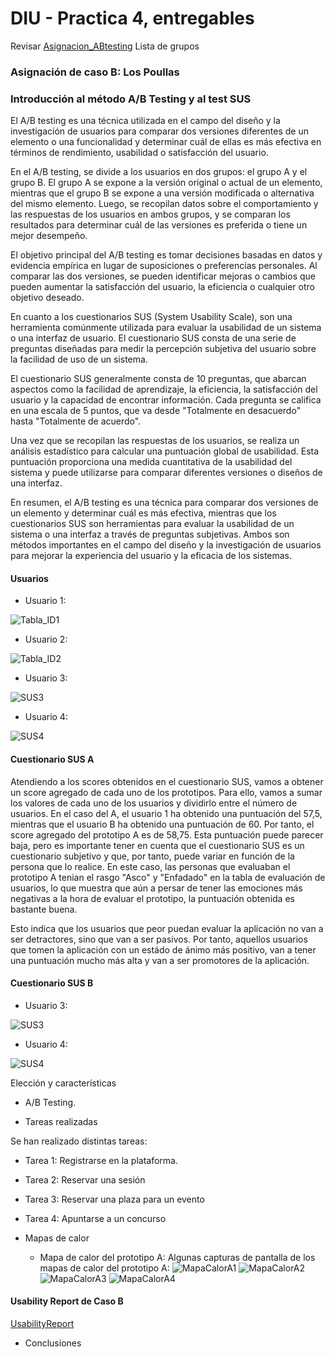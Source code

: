 # DIU - Practica 4, entregables



Revisar [Asignacion_ABtesting](https://github.com/mgea/DIU/blob/master/P4/Asignacion_ABtesting.pdf)
Lista de grupos 

### Asignación de caso B: Los Poullas


### Introducción al método A/B Testing y al test SUS
El A/B testing es una técnica utilizada en el campo del diseño y la investigación de usuarios para comparar dos versiones diferentes de un elemento o una funcionalidad y determinar cuál de ellas es más efectiva en términos de rendimiento, usabilidad o satisfacción del usuario.

En el A/B testing, se divide a los usuarios en dos grupos: el grupo A y el grupo B. El grupo A se expone a la versión original o actual de un elemento, mientras que el grupo B se expone a una versión modificada o alternativa del mismo elemento. Luego, se recopilan datos sobre el comportamiento y las respuestas de los usuarios en ambos grupos, y se comparan los resultados para determinar cuál de las versiones es preferida o tiene un mejor desempeño.

El objetivo principal del A/B testing es tomar decisiones basadas en datos y evidencia empírica en lugar de suposiciones o preferencias personales. Al comparar las dos versiones, se pueden identificar mejoras o cambios que pueden aumentar la satisfacción del usuario, la eficiencia o cualquier otro objetivo deseado.

En cuanto a los cuestionarios SUS (System Usability Scale), son una herramienta comúnmente utilizada para evaluar la usabilidad de un sistema o una interfaz de usuario. El cuestionario SUS consta de una serie de preguntas diseñadas para medir la percepción subjetiva del usuario sobre la facilidad de uso de un sistema.

El cuestionario SUS generalmente consta de 10 preguntas, que abarcan aspectos como la facilidad de aprendizaje, la eficiencia, la satisfacción del usuario y la capacidad de encontrar información. Cada pregunta se califica en una escala de 5 puntos, que va desde "Totalmente en desacuerdo" hasta "Totalmente de acuerdo".

Una vez que se recopilan las respuestas de los usuarios, se realiza un análisis estadístico para calcular una puntuación global de usabilidad. Esta puntuación proporciona una medida cuantitativa de la usabilidad del sistema y puede utilizarse para comparar diferentes versiones o diseños de una interfaz.

En resumen, el A/B testing es una técnica para comparar dos versiones de un elemento y determinar cuál es más efectiva, mientras que los cuestionarios SUS son herramientas para evaluar la usabilidad de un sistema o una interfaz a través de preguntas subjetivas. Ambos son métodos importantes en el campo del diseño y la investigación de usuarios para mejorar la experiencia del usuario y la eficacia de los sistemas.

#### Usuarios
  
  * Usuario 1:

![Tabla_ID1](https://github.com/FranRIvas-UGR/DIU/blob/master/P4/Tabla_ID1.png)

  * Usuario 2:

![Tabla_ID2](https://github.com/FranRIvas-UGR/DIU/blob/master/P4/Tabla_ID2.png)

  * Usuario 3:

![SUS3](https://github.com/FranRIvas-UGR/DIU/blob/master/P4/SUS-3.png)

  * Usuario 4:

![SUS4](https://github.com/FranRIvas-UGR/DIU/blob/master/P4/SUS-4.png)

#### Cuestionario SUS A

Atendiendo a los scores obtenidos en el cuestionario SUS, vamos a obtener un score agregado de cada uno de los prototipos. Para ello, vamos a sumar los valores de cada uno de los usuarios y dividirlo entre el número de usuarios. En el caso del A, el usuario 1 ha obtenido una puntuación del 57,5, mientras que el usuario B ha obtenido una puntuación de 60. Por tanto, el score agregado del prototipo A es de 58,75. Esta puntuación puede parecer baja, pero es importante tener en cuenta que el cuestionario SUS es un cuestionario subjetivo y que, por tanto, puede variar en función de la persona que lo realice. En este caso, las personas que evaluaban el prototipo A tenian el rasgo "Asco" y "Enfadado" en la tabla de evaluación de usuarios, lo que muestra que aún a persar de tener las emociones más negativas a la hora de evaluar el prototipo, la puntuación obtenida es bastante buena. 

Esto indica que los usuarios que peor puedan evaluar la aplicación no van a ser detractores, sino que van a ser pasivos. Por tanto, aquellos usuarios que tomen la aplicación con un estádo de ánimo más positivo, van a tener una puntuación mucho más alta y van a ser promotores de la aplicación.

#### Cuestionario SUS B
* Usuario 3:

![SUS3](https://github.com/FranRIvas-UGR/DIU/blob/master/P4/SUS-3.png)

* Usuario 4:

![SUS4](https://github.com/FranRIvas-UGR/DIU/blob/master/P4/SUS-4.png)


Elección y características

* A/B Testing.


* Tareas realizadas 

Se han realizado distintas tareas:
   * Tarea 1: Registrarse en la plataforma.
   * Tarea 2: Reservar una sesión
   * Tarea 3: Reservar una plaza para un evento
   * Tarea 4: Apuntarse a un concurso

* Mapas de calor
    * Mapa de calor del prototipo A:
    Algunas capturas de pantalla de los mapas de calor del prototipo A:
        ![MapaCalorA1](https://github.com/FranRIvas-UGR/DIU/blob/master/P4/capturas/MapaCalorA1.png)
        ![MapaCalorA2](https://github.com/FranRIvas-UGR/DIU/blob/master/P4/capturas/MapaCalorA2.png)
        ![MapaCalorA3](https://github.com/FranRIvas-UGR/DIU/blob/master/P4/capturas/MapaCalorA3.png)
        ![MapaCalorA4](https://github.com/FranRIvas-UGR/DIU/blob/master/P4/capturas/MapaCalorA4.png)


#### Usability Report de Caso B
[UsabilityReport](P4_UsabReport_EGO_doneby_DIU2_Real_Betis.md)


* Conclusiones
